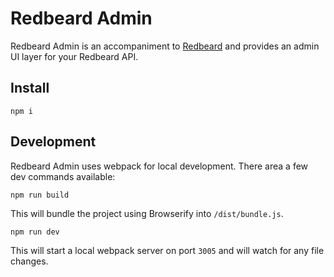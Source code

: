 # Redbeard Admin

Redbeard Admin is an accompaniment to [Redbeard](https://github.com/Prismatik/redbeard)
and provides an admin UI layer for your Redbeard API.

## Install

```
npm i
```

## Development

Redbeard Admin uses webpack for local development.  There area a few dev commands
available:

```
npm run build
```

This will bundle the project using Browserify into `/dist/bundle.js`.

```
npm run dev
```

This will start a local webpack server on port `3005` and will watch for any
file changes.
